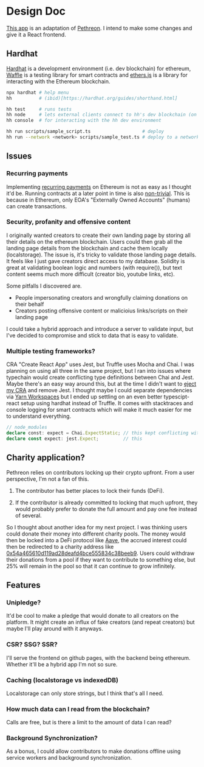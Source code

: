 # Design Doc

[This app](https://github.com/Chris56974/WeiBuddies) is an adaptation of [Pethreon](https://github.com/s-tikhomirov/pethreon). I intend to make some changes and give it a React frontend.

## Hardhat

[Hardhat](https://hardhat.org/getting-started/) is a development environment (i.e. dev blockchain) for ethereum, [Waffle](https://ethereum-waffle.readthedocs.io/en/latest/index.html) is a testing library for smart contracts and [ethers.js](https://docs.ethers.io/v5/getting-started/) is a library for interacting with the Ethereum blockchain.

```bash
npx hardhat # help menu
hh          # (ibid)[https://hardhat.org/guides/shorthand.html]

hh test     # runs tests
hh node     # lets external clients connect to hh's dev blockchain (on some port i.e. 8080)
hh console  # for interacting with the hh dev environment

hh run scripts/sample_script.ts                   # deploy 
hh run --network <network> scripts/sample_test.ts # deploy to a network specified in hardhat.config.ts
```

## Issues

### Recurring payments

Implementing [recurring payments](https://ethereum.stackexchange.com/questions/49596) on Ethereum is not as easy as I thought it'd be. Running contracts at a later point in time is also [non-trivial](https://ethereum.stackexchange.com/questions/42). This is because in Ethereum, only EOA's "Externally Owned Accounts" (humans) can create transactions.

### Security, profanity and offensive content

I originally wanted creators to create their own landing page by storing all their details on the ethereum blockchain. Users could then grab all the landing page details from the blockchain and cache them locally (localstorage). The issue is, it's tricky to validate those landing page details. It feels like I just gave creators direct access to my database. Solidity is great at validating boolean logic and numbers (with require()), but text content seems much more difficult (creator bio, youtube links, etc).

Some pitfalls I discovered are.

- People impersonating creators and wrongfully claiming donations on their behalf
- Creators posting offensive content or malicioius links/scripts on their landing page

I could take a hybrid approach and introduce a server to validate input, but I've decided to compromise and stick to data that is easy to validate.

### Multiple testing frameworks?

CRA "Create React App" uses Jest, but Truffle uses Mocha and Chai. I was planning on using all three in the same project, but I ran into issues where typechain would create conflicting type definitions between Chai and Jest. Maybe there's an easy way around this, but at the time I didn't want to [eject my CRA](https://create-react-app.dev/docs/available-scripts#npm-run-eject) and remove Jest. I thought maybe I could separate dependencies via [Yarn Workspaces](https://classic.yarnpkg.com/en/docs/workspaces) but I ended up settling on an even better typescipt-react setup using hardhat instead of Truffle. It comes with stacktraces and console logging for smart contracts which will make it much easier for me to understand everything.

```ts
// node_modules
declare const: expect = Chai.ExpectStatic; // this kept conflicting with...
declare const expect: jest.Expect;         // this 
```

## Charity application?

Pethreon relies on contributors locking up their crypto upfront. From a user perspective, I'm not a fan of this.

1. The contributor has better places to lock their funds (DeFi).

2. If the contributor is already committed to locking that much upfront, they would probably prefer to donate the full amount and pay one fee instead of several.

So I thought about another idea for my next project. I was thinking users could donate their money into different charity pools. The money would then be locked into a DeFi protocol like [Aave](https://aave.com/), the accrued interest could then be redirected to a charity address like [0x54a465610d119ad28deafd4bce555834c38beeb9](https://thewaterproject.org/donate-ethereum). Users could withdraw their donations from a pool if they want to contribute to something else, but 25% will remain in the pool so that it can continue to grow infinitely.

## Features

### Unipledge?

It'd be cool to make a pledge that would donate to all creators on the platform. It might create an influx of fake creators (and repeat creators) but maybe I'll play around with it anyways.

### CSR? SSG? SSR?

I'll serve the frontend on github pages, with the backend being ethereum. Whether it'll be a hybrid app I'm not so sure.

### Caching (localstorage vs indexedDB)

Localstorage can only store strings, but I think that's all I need.

### How much data can I read from the blockchain?

Calls are free, but is there a limit to the amount of data I can read?

### Background Synchronization?

As a bonus, I could allow contributors to make donations offline using service workers and background synchronization.
